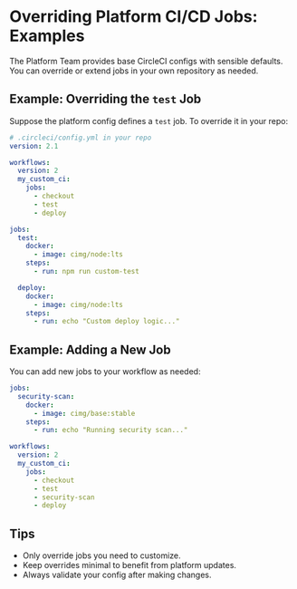 # Overriding Platform CI/CD Jobs: Examples

The Platform Team provides base CircleCI configs with sensible defaults. You can override or extend jobs in your own repository as needed.

## Example: Overriding the `test` Job

Suppose the platform config defines a `test` job. To override it in your repo:

```yaml
# .circleci/config.yml in your repo
version: 2.1

workflows:
  version: 2
  my_custom_ci:
    jobs:
      - checkout
      - test
      - deploy

jobs:
  test:
    docker:
      - image: cimg/node:lts
    steps:
      - run: npm run custom-test

  deploy:
    docker:
      - image: cimg/node:lts
    steps:
      - run: echo "Custom deploy logic..."
```

## Example: Adding a New Job

You can add new jobs to your workflow as needed:

```yaml
jobs:
  security-scan:
    docker:
      - image: cimg/base:stable
    steps:
      - run: echo "Running security scan..."

workflows:
  version: 2
  my_custom_ci:
    jobs:
      - checkout
      - test
      - security-scan
      - deploy
```

## Tips
- Only override jobs you need to customize.
- Keep overrides minimal to benefit from platform updates.
- Always validate your config after making changes. 